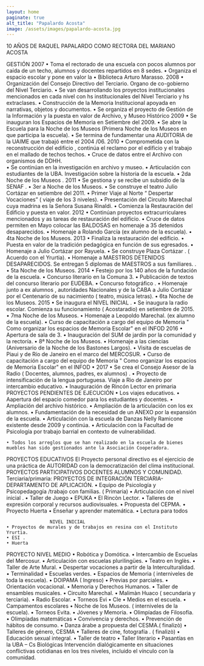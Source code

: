 ```yaml
---
layout: home
paginate: true
alt_title: "Papalardo Acosta"
image: /assets/images/papalardo-acosta.jpg
---
```

10 AÑOS DE RAQUEL PAPALARDO COMO RECTORA DEL MARIANO ACOSTA

GESTIÓN
2007
    • Toma el rectorado de una escuela  con pocos  alumnos por caída de un techo, alumnos y docentes repartidos en 8 sedes. 
    • Organiza el espacio escolar y pone en valor la 
    • Biblioteca Arturo Marasso.
2008
    • Organización del Consejo Directivo del Terciario. Organo de co-gobierno del Nivel Terciario.
    • Se van desarrollando los proyectos institucionales mencionados  en cada nivel con hs institucionales del Nivel Terciario y hs extraclases.
    •  Construcción de la Memoria Institucional apoyada en narrativas, objetos y documentos.
    • Se organiza el proyecto de Gestión de la Información y la puesta en valor de Archivo,  y Museo Histórico
2009
    • Se inauguran los Espacios de Memoria  en Setiembre del 2009.
    • Se abre la Escuela para la Noche de los Museos (Primera Noche de los Museos en que participa la escuela).
    • Se termina de fundamentar  una AUDITORIA  de la UAIME que trabajó entre el 2004 /06.
2010
    • Comprometida con la reconstrucción del edificio , continúa el reclamo por el edificio y el trabajo en el  mallado de techos techos. 
    • Cruce de datos  entre el Archivo con organismos de DDHH.  
    • Se continúan en la investigación en archivo y museo. 
    • Articulación con estudiantes de la UBA. Investigación sobre la historia de la escuela.
    • 2da Noche de los Museos .
2011
    • Se gestiona y se recibe un subsidio de la SENAF .
    •  3er a Noche de los Museos. 
    • Se construye el teatro Julio Cortázar  en setiembre del 2011. 
    • Primer Viaje al Norte “ Despertar Vocaciones” ( viaje de los 3 niveles). 
    • Presentación del Circuito Marechal cuya madrina es la Señora Susana Rinaldi. 
    • Comienza la Restauración  del Edificio y puesta en valor.
2012
    • Continúan proyectos extracurriculares mencionados y as tareas de restauración del edificio. 
    • Cruce de datos permiten en Mayo colocar las BALDOSAS en homenaje a 35 detenidos desaparecidos.
    • Homenaje a Rolando García (ex alumno de la escuela).
    • 4ta Noche de los Museos.
2013
    • Finaliza la restauración del edificio.
    •  Puesta en valor de la tradición pedagógica en función de sus egresados.
    •  Homenaje a Julio Cortázar por Rayuela. 
    •  Se construye Plaza Cortázar . ( Acuerdo con el Yrurtia).
    • Homenaje a MAESTROS DETENIDOS DESAPARECIDOS. Se entregan 5 diplomas  de MAESTROS a sus familiares. .
    • 5ta Noche de los Museos. 
2014
    • Festejo por los 140 años de la fundación de la escuela.
    • Concurso literario  en la Comuna 3.
    •  Publicación de textos del concurso literario por EUDEBA. 
    • Concurso fotográfico .
    • Homenaje junto a ex alumnos , autoridades Nacionales y de la CABA  a Julio Cortàzar por el Centenario de su nacimiento ( teatro, música letras).
    • 6ta Noche de los Museos.
2015
    • Se inaugura el NIVEL INICIAL . 
    • Se inaugura la radio escolar. Comienza su  funcionamiento  ( Acostaradio) en setiembre de 2015.
    • 7ma Noche de los Museos. 
    • Homenaje a Leopoldo Marechal.  (ex alumno de la escuela).
    • Curso de capacitación a  cargo del equipo de Memoria " Como organizar los espacios de Memoria Escolar" en el INFOD
2016
    • Apertura de sala de 3.
    • Inauguración del SUM de jardín  por la comunidad y la rectoría. 
    • 8ª Noche de los Museos.
    •  Homenaje a las ciencias (Aniversario de la Noche de los Bastones Largos).
    • Visita de escuelas de Piaui y de Río de Janeiro en el marco del MERCOSUR.
    • Curso de capacitación a  cargo del equipo de Memoria " Como organizar los espacios de Memoria Escolar" en el INFOD
    • 
2017
    • Se crea el Consejo Asesor de la Radio ( Docentes, alumnos, padres, ex alumnos) .
    •  Proyecto de intensificación de la lengua portuguesa. Viaje a Rìo de Janeiro por intercambio educativo. 
    • Inauguración de Rincón Lector en primaria
PROYECTOS PENDIENTES DE EJECUCIÓN
    • Los viajes educativos.
    •  Aapertura del espacio comedor para los estudiantes y docentes.
    • Ampliación del archivo histórico.
    • Ampliación de la articulación con los ex alumnos. 
    • Fundamentación de la necesidad de un ANEXO por la expansión de la escuela.
    • Articulación con la escuela de Danzas Nelly Ramicone existente desde  2009 y continúa.
    • Articulación con la Facultad de Psicología por trabajo barrial en contexto de vulnerabilidad.

    • Todos los arreglos que se han realizado en la escuela de bienes muebles han sido gestionados ante la Asociación Cooperadora.

PROYECTOS EDUCATIVOS 
El Proyecto personal directivo  es el ejercicio de una práctica de AUTORIDAD con la democratización del clima institucional.
PROYECTOS PARTICIPATIVOS DOCENTES ALUMNOS Y COMUNIDAD.
Terciaria/primaria: PROYECTOS DE INTEGRACIÓN TERCIARIA- DEPARTAMENTO DE APLICACIÓN.
    • Equipo de Psicología y Psicopedagogía  /trabajo con familias. ( Primaria)
    • Articulación con el nivel inicial .
    • Taller de Juego
    • EPUKA
    • El Rincòn Lector.
    • Talleres de expresión corporal y recursos audiovisuales.
    • Propuesta del CEPMA.
    • Proyecto Huerta
    • Enseñar y aprender matemática.
    • Lectura para todos 

					NIVEL INICIAL
    • Proyectos de murales y de trabajos en resina con el Instituto Yrurtia.
    • ESI .
    • Huerta                 
PROYECTO NIVEL MEDIO
    • Robótica y Domótica.
    • Intercambio de Escuelas del Mercosur.
    • Articulación con escuelas plurilingües.
    • Teatro en Inglès.
    • Taller de Arte Mural.
    • Despertar vocaciones a partir de la Interculturalidad.
    • Terminalidad
    • Escuelas verdes.
    • Espacios de Memoria ( interniveles de toda la escuela).
    • DOIPAMA ( Ingreso)
    • Previas por parciales.
    • Orientación vocacional.
    • Memoria y Derechos Humanos.
    • Taller de ensambles musicales.
    • Circuito Marechal.
    • Malimàn Huaco ( secundaria y terciaria).
    • Radio Escolar.
    • Torneos Evi
    • Cle
    • Medios en el escuela.
    • Campamentos escolares
    • Noche de los Museos. ( interniveles de la escuela).
    • Torneos Evita.
    • Jóvenes y Memoria.
    • Olimpíadas de Filosofía.
    • Olimpíadas matemáticas
    • Convivencia y derechos. 
    • Prevención de hábitos de consumo.
    • Danza árabe a propuesta del CESMA.( finalizò)
    • Talleres de género,  CESMA
    • Talleres de cine, fotografía . ( finalizò)
    • Educación sexual integral.
    • Taller de teatro
    • Taller literario
    • Pasantías en la UBA – Cs Biológicas
 Intervención dialógicamente en situaciones conflictivas  cotidianas  en los tres niveles, 
incluido el vínculo con la comunidad.


    




















